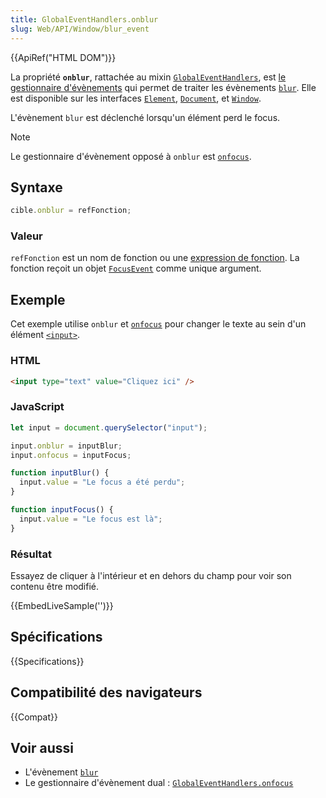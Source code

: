 ```yaml
---
title: GlobalEventHandlers.onblur
slug: Web/API/Window/blur_event
---
```


{{ApiRef("HTML DOM")}}

La propriété **`onblur`**, rattachée au mixin [`GlobalEventHandlers`](/fr/docs/Web/API/GlobalEventHandlers), est [le gestionnaire d'évènements](/fr/docs/Web/Events/Event_handlers) qui permet de traiter les évènements [`blur`](/fr/docs/Web/API/Element/blur_event). Elle est disponible sur les interfaces [`Element`](/fr/docs/Web/API/Element), [`Document`](/fr/docs/Web/API/Document), et [`Window`](/fr/docs/Web/API/Window).

L'évènement `blur` est déclenché lorsqu'un élément perd le focus.

> [!NOTE]
> Le gestionnaire d'évènement opposé à `onblur` est [`onfocus`](/fr/docs/Web/API/Window/focus_event).

## Syntaxe

```js
cible.onblur = refFonction;
```

### Valeur

`refFonction` est un nom de fonction ou une [expression de fonction](/fr/docs/Web/JavaScript/Reference/Operators/function). La fonction reçoit un objet [`FocusEvent`](/fr/docs/Web/API/FocusEvent) comme unique argument.

## Exemple

Cet exemple utilise `onblur` et [`onfocus`](/fr/docs/Web/API/Window/focus_event) pour changer le texte au sein d'un élément [`<input>`](/fr/docs/Web/HTML/Element/input).

### HTML

```html
<input type="text" value="Cliquez ici" />
```

### JavaScript

```js
let input = document.querySelector("input");

input.onblur = inputBlur;
input.onfocus = inputFocus;

function inputBlur() {
  input.value = "Le focus a été perdu";
}

function inputFocus() {
  input.value = "Le focus est là";
}
```

### Résultat

Essayez de cliquer à l'intérieur et en dehors du champ pour voir son contenu être modifié.

{{EmbedLiveSample('')}}

## Spécifications

{{Specifications}}

## Compatibilité des navigateurs

{{Compat}}

## Voir aussi

- L'évènement [`blur`](/fr/docs/Web/API/Element/blur_event)
- Le gestionnaire d'évènement dual&nbsp;: [`GlobalEventHandlers.onfocus`](/fr/docs/Web/API/Window/focus_event)
